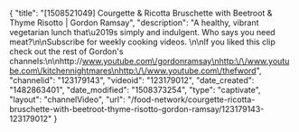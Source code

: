 {
    "title": "[1508521049] Courgette & Ricotta Bruschette with Beetroot & Thyme Risotto | Gordon Ramsay",
    "description": "A healthy, vibrant vegetarian lunch that\u2019s simply and indulgent. Who says you need meat?\n\nSubscribe for weekly cooking videos. \n\nIf you liked this clip check out the rest of Gordon's channels:\n\nhttp:\/\/www.youtube.com\/gordonramsay\nhttp:\/\/www.youtube.com\/kitchennightmares\nhttp:\/\/www.youtube.com\/thefword",
    "channelid": "123179143",
    "videoid": "123179012",
    "date_created": "1482863401",
    "date_modified": "1508373254",
    "type": "captivate",
    "layout": "channelVideo",
    "url": "\/food-network\/courgette-ricotta-bruschette-with-beetroot-thyme-risotto-gordon-ramsay\/123179143-123179012"
}